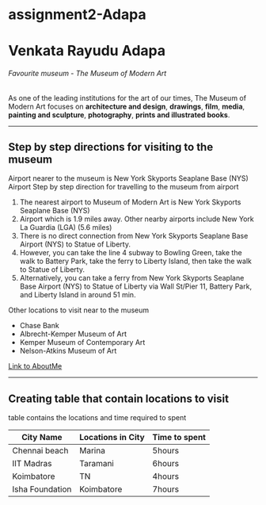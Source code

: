 # assignment2-Adapa
# Venkata Rayudu Adapa
###### Favourite museum - The Museum of Modern Art

As one of the leading institutions for the art of our times, The Museum of Modern Art focuses on **architecture and design**, **drawings**, **film**, **media**, **painting and sculpture**, **photography**, **prints and illustrated books**.

-----
## Step by step directions for visiting to the museum
Airport nearer to the museum is New York Skyports Seaplane Base (NYS) Airport 
Step by step direction for travelling to the museum from airport
1. The nearest airport to Museum of Modern Art is New York Skyports Seaplane Base (NYS) 
2. Airport which is 1.9 miles away. Other nearby airports include New York La Guardia (LGA) (5.6 miles)
3. There is no direct connection from New York Skyports Seaplane Base Airport (NYS) to Statue of Liberty. 
4. However, you can take the line 4 subway to Bowling Green, take the walk to Battery Park, take the ferry to       Liberty Island, then take the walk to Statue of Liberty. 
5. Alternatively, you can take a ferry from New York Skyports Seaplane Base Airport (NYS) to Statue of Liberty via Wall St/Pier 11, Battery Park, and Liberty Island in around 51 min.

Other locations to visit near to the museum
* Chase Bank
* Albrecht-Kemper Museum of Art
* Kemper Museum of Contemporary Art
* Nelson-Atkins Museum of Art

[Link to AboutMe](https://github.com/rayudu1018/assignment2-Adapa/blob/main/AboutMe.md)

------

## Creating table that contain locations to visit

table contains the locations and time required to spent

| City Name | Locations in City | Time to spent |
| ----      | ---             |   --------- |
| Chennai beach | Marina |   5hours |
| IIT Madras | Taramani | 6hours |
| Koimbatore | TN | 4hours |
| Isha Foundation | Koimbatore | 7hours |


